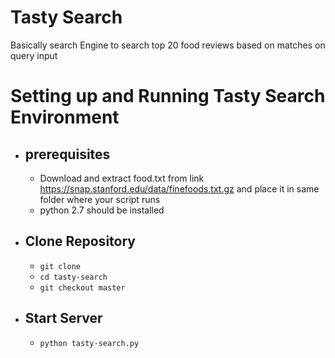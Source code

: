 # Tasty Search

Basically search Engine to search top 20 food reviews based on matches on query input


# Setting up and Running Tasty Search Environment

 - ## prerequisites
 
	- Download and extract food.txt from link https://snap.stanford.edu/data/finefoods.txt.gz and place it in same folder where your script runs
	- python 2.7 should be installed



 - ## Clone Repository
	 - `git clone` 
	 - `cd tasty-search`
	 - `git checkout master`
 -  ## Start Server
	 - `python tasty-search.py`
 


